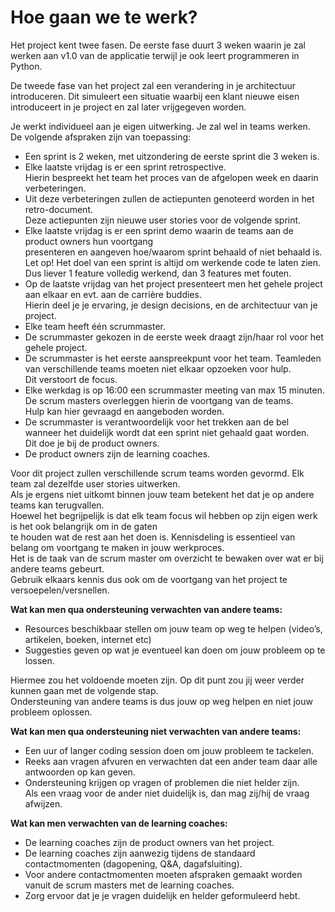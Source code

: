 
# Hoe gaan we te werk?

Het project kent twee fasen. De eerste fase duurt 3 weken waarin je zal werken aan v1.0 van de applicatie terwijl je ook leert programmeren in Python.

De tweede fase van het project zal een verandering in je architectuur introduceren. Dit simuleert een situatie waarbij een klant nieuwe eisen introduceert in je project en zal later vrijgegeven worden.

Je werkt individueel aan je eigen uitwerking. Je zal wel in teams werken.  
De volgende afspraken zijn van toepassing:

* Een sprint is 2 weken, met uitzondering de eerste sprint die 3 weken is.
* Elke laatste vrijdag is er een sprint retrospective.  
Hierin bespreekt het team het proces van de afgelopen week en daarin verbeteringen.
* Uit deze verbeteringen zullen de actiepunten genoteerd worden in het retro-document.  
Deze actiepunten zijn nieuwe user stories voor de volgende sprint.
* Elke laatste vrijdag is er een sprint demo waarin de teams aan de product owners hun voortgang  
presenteren en aangeven hoe/waarom sprint behaald of niet behaald is.  
Let op! Het doel van een sprint is altijd om werkende code te laten zien.  
Dus liever 1 feature volledig werkend, dan 3 features met fouten.
* Op de laatste vrijdag van het project presenteert men het gehele project aan elkaar en evt. aan de carrière buddies.  
Hierin deel je je ervaring, je design decisions, en de architectuur van je project.
* Elke team heeft één scrummaster.
* De scrummaster gekozen in de eerste week draagt zijn/haar rol voor het gehele project.
* De scrummaster is het eerste aanspreekpunt voor het team. Teamleden van verschillende teams moeten niet elkaar opzoeken voor hulp.  
Dit verstoort de focus.
* Elke werkdag is op 16:00 een scrummaster meeting van max 15 minuten. De scrum masters overleggen hierin de voortgang van de teams.  
Hulp kan hier gevraagd en aangeboden worden.
* De scrummaster is verantwoordelijk voor het trekken aan de bel wanneer het duidelijk wordt dat een sprint niet gehaald gaat worden.  
Dit doe je bij de product owners.
* De product owners zijn de learning coaches.

Voor dit project zullen verschillende scrum teams worden gevormd. Elk team zal dezelfde user stories uitwerken.  
Als je ergens niet uitkomt binnen jouw team betekent het dat je op andere teams kan terugvallen.  
Hoewel het begrijpelijk is dat elk team focus wil hebben op zijn eigen werk is het ook belangrijk om in de gaten  
te houden wat de rest aan het doen is. Kennisdeling is essentieel van belang om voortgang te maken in jouw werkproces.  
Het is de taak van de scrum master om overzicht te bewaken over wat er bij andere teams gebeurt.  
Gebruik elkaars kennis dus ook om de voortgang van het project te versoepelen/versnellen.

__Wat kan men qua ondersteuning verwachten van andere teams:__


* Resources beschikbaar stellen om jouw team op weg te helpen (video’s, artikelen, boeken, internet etc)
* Suggesties geven op wat je eventueel kan doen om jouw probleem op te lossen.

Hiermee zou het voldoende moeten zijn. Op dit punt zou jij weer verder kunnen gaan met de volgende stap.  
Ondersteuning van andere teams is dus jouw op weg helpen en niet jouw probleem oplossen.

__Wat kan men qua ondersteuning niet verwachten van andere teams:__


* Een uur of langer coding session doen om jouw probleem te tackelen.
*    Reeks aan vragen afvuren en verwachten dat een ander team daar alle antwoorden op kan geven.
*    Ondersteuning krijgen op vragen of problemen die niet helder zijn.  
Als een vraag voor de ander niet duidelijk is, dan mag zij/hij de vraag afwijzen.

__Wat kan men verwachten van de learning coaches:__

* De learning coaches zijn de product owners van het project.
* De learning coaches zijn aanwezig tijdens de standaard contactmomenten (dagopening, Q&A, dagafsluiting).
* Voor andere contactmomenten moeten afspraken gemaakt worden vanuit de scrum masters met de learning coaches.
* Zorg ervoor dat je je vragen duidelijk en helder geformuleerd hebt.